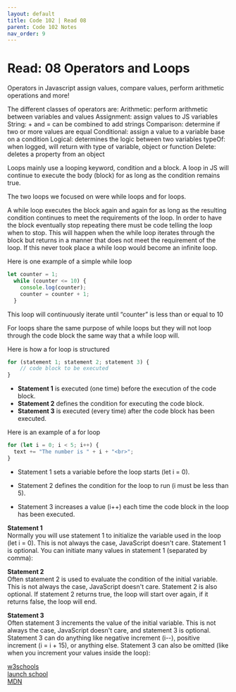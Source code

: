 ```yaml
---
layout: default
title: Code 102 | Read 08
parent: Code 102 Notes
nav_order: 9
---
```


# Read: 08 Operators and Loops

Operators in Javascript assign values, compare values, perform arithmetic operations and more!

The different classes of operators are:
Arithmetic: perform arithmetic between variables and values
Assignment: assign values to JS variables
String: + and = can be combined to add strings
Comparison: determine if two or more values are equal
Conditional: assign a value to a variable base on a condition
Logical: determines the logic between two variables
typeOf: when logged, will return with type of variable, object or function
Delete: deletes a property from an object

Loops mainly use a looping keyword, condition and a block. A loop in JS will continue to execute the body (block) for as long as the condition remains true.

The two loops we focused on were while loops and for loops.

A while loop executes the block again and again for as long as the resulting condition continues to meet the requirements of the loop. In order to have the block eventually stop repeating there must be code telling the loop when to stop. This will happen when the while loop iterates through the block but returns in a manner that does not meet the requirement of the loop. If this never took place a while loop would become an infinite loop.

Here is one example of a simple while loop

```javascript
let counter = 1;
  while (counter <= 10) {
    console.log(counter);
    counter = counter + 1;
  }
```

This loop will continuously iterate until “counter” is less than or equal to 10

For loops share the same purpose of while loops but they will not loop through the code block the same way that a while loop will. 

Here is how a for loop is structured

```javascript
for (statement 1; statement 2; statement 3) {
    // code block to be executed
}
```

* **Statement 1** is executed (one time) before the execution of the code block.
* **Statement 2** defines the condition for executing the code block.
* **Statement 3** is executed (every time) after the code block has been executed.

Here is an example of a for loop

```javascript
for (let i = 0; i < 5; i++) {
  text += "The number is " + i + "<br>";
}
```

* Statement 1 sets a variable before the loop starts (let i = 0).

* Statement 2 defines the condition for the loop to run (i must be less than 5).

* Statement 3 increases a value (i++) each time the code block in the loop has been executed.

**Statement 1**   
Normally you will use statement 1 to initialize the variable used in the loop (let i = 0). This is not always the case, JavaScript doesn't care. Statement 1 is optional. You can initiate many values in statement 1 (separated by comma):

**Statement 2**  
Often statement 2 is used to evaluate the condition of the initial variable.
This is not always the case, JavaScript doesn't care. Statement 2 is also optional.
If statement 2 returns true, the loop will start over again, if it returns false, the loop will end.

**Statement 3**  
Often statement 3 increments the value of the initial variable.
This is not always the case, JavaScript doesn't care, and statement 3 is optional.
Statement 3 can do anything like negative increment (i--), positive increment (i = i + 15), or anything else.
Statement 3 can also be omitted (like when you increment your values inside the loop):


[w3schools](https://www.w3schools.com/js/js_loop_for.asp)  
[launch school](https://launchschool.com/books/javascript/read/loops_iterating#forloops)  
[MDN](https://developer.mozilla.org/en-US/docs/Web/JavaScript/Guide/Loops_and_iteration)
